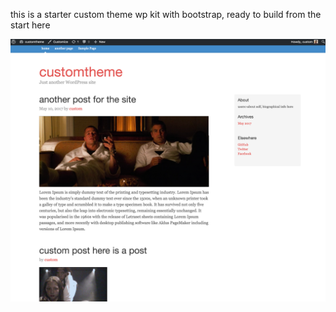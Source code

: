 this is a starter custom theme wp kit with bootstrap, ready to build from the start here

![img](https://github.com/jakegibs617/wordpress-starter-custom-theme-kit/blob/master/wp-content/uploads/2017/05/readme.png?raw=true)